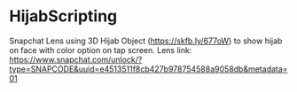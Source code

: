 # HijabScripting

Snapchat Lens using 3D Hijab Object (https://skfb.ly/677oW) to show hijab on face with color option on tap screen.
Lens link: https://www.snapchat.com/unlock/?type=SNAPCODE&uuid=e4513511f8cb427b978754588a9058db&metadata=01
